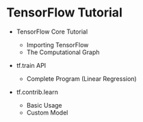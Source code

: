 # TensorFlow Tutorial

* TensorFlow Core Tutorial
  * Importing TensorFlow
  * The Computational Graph

* tf.train API
  * Complete Program (Linear Regression)

* tf.contrib.learn
  * Basic Usage
  * Custom Model
